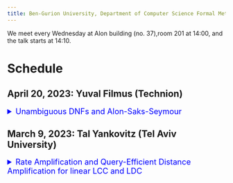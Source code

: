 ```yaml
---
title: Ben-Gurion University, Department of Computer Science Formal Methods Seminar
---
```


We meet every Wednesday at Alon building (no. 37),room 201 at 14:00, and the talk starts at 14:10.

# Schedule

## April 20, 2023: Yuval Filmus (Technion)
<details>  
<summary style="font-size: 18px; color: blue;"> 
  Unambiguous DNFs and Alon-Saks-Seymour 
</summary> 
  We exhibit an unambiguous k-DNF formula that requires CNF width Omega(k^2). As a corollary, we get a near-optimal solution for the Alon-Saks-Seymour problem in graph theory, which asks: How large a gap can there be between the chromatic number of a graph and its biparite packing number? Joint work with Kaspars Balodis, Shalev Ben-David, Siddhartha Jain, and Robin Kothari.
</details>


## March 9, 2023: Tal Yankovitz (Tel Aviv University) 
<details>
  <summary style="font-size: 18px; color: blue;"> 
    Rate Amplification and Query-Efficient Distance Amplification for linear LCC and LDC 
  </summary> 
    We show a rate amplification procedure for Locally Correctable Codes (LCC). The procedure converts any $q$-query linear LCC, having rate $\rho$ and, say, constant distance to an asymptotically good LCC with $q^{\poly(1/\rho)}$ queries. We also show a distance amplification procedure for Locally Decodable Codes (LDC) that converts any linear LDC with distance $\delta$ and, say, constant rate to an asymptotically good LDC. The query complexity only suffers a multiplicative overhead that is roughly equal to the query complexity of a length $1/\delta$ asymptotically good LDC. This improves upon the $\poly(1/\delta)$ overhead obtained by the AEL distance amplification procedure by [AL96, AEL95]. As linear LCC are LDC, this establishes that the construction of asymptotically good LDC is reduced, with a minor overhead in query complexity, to the problem of constructing (somewhat) negligible rate, (extremely) negligible distance linear LDC.
  </details>

 

